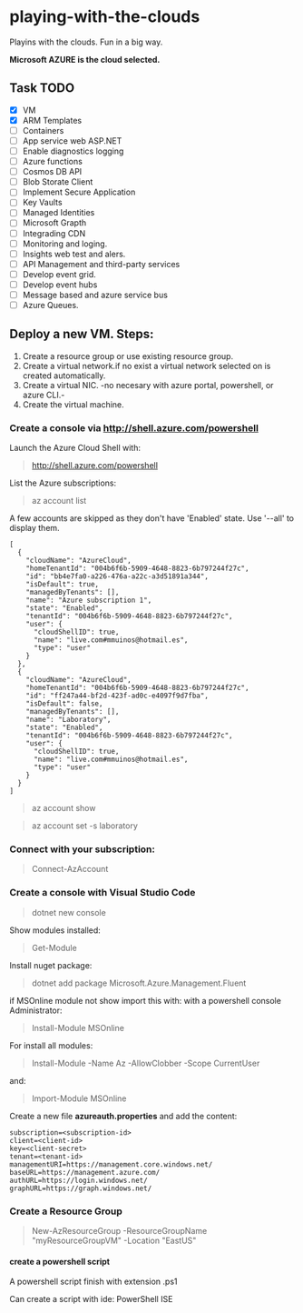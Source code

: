 # playing-with-the-clouds
Playins with the clouds. Fun in a big way.

**Microsoft AZURE is the cloud selected.**

## Task TODO
- [X] VM
- [X] ARM Templates
- [ ] Containers
- [ ] App service web ASP.NET
- [ ] Enable diagnostics logging
- [ ] Azure functions
- [ ] Cosmos DB API
- [ ] Blob Storate Client
- [ ] Implement Secure Application
- [ ] Key Vaults
- [ ] Managed Identities
- [ ] Microsoft Grapth
- [ ] Integrading CDN
- [ ] Monitoring and loging.
- [ ] Insights web test and alers.
- [ ] API Management and third-party services
- [ ] Develop event grid.
- [ ] Develop event hubs
- [ ] Message based and azure service bus
- [ ] Azure Queues.

## Deploy a new VM. Steps:
1. Create a resource group or use existing resource group.
2. Create a virtual network.if no exist a virtual network selected on is created automatically.
3. Create a virtual NIC. -no necesary with azure portal, powershell, or azure CLI.-
4. Create the virtual machine.

### Create a console via http://shell.azure.com/powershell
Launch the Azure Cloud Shell with:

> http://shell.azure.com/powershell

List the Azure subscriptions:
> az account list

A few accounts are skipped as they don't have 'Enabled' state. Use '--all' to display them.
```
[
  {
    "cloudName": "AzureCloud",
    "homeTenantId": "004b6f6b-5909-4648-8823-6b797244f27c",
    "id": "bb4e7fa0-a226-476a-a22c-a3d51891a344",
    "isDefault": true,
    "managedByTenants": [],
    "name": "Azure subscription 1",
    "state": "Enabled",
    "tenantId": "004b6f6b-5909-4648-8823-6b797244f27c",
    "user": {
      "cloudShellID": true,
      "name": "live.com#mmuinos@hotmail.es",
      "type": "user"
    }
  },
  {
    "cloudName": "AzureCloud",
    "homeTenantId": "004b6f6b-5909-4648-8823-6b797244f27c",
    "id": "ff247a44-bf2d-423f-ad0c-e4097f9d7fba",
    "isDefault": false,
    "managedByTenants": [],
    "name": "Laboratory",
    "state": "Enabled",
    "tenantId": "004b6f6b-5909-4648-8823-6b797244f27c",
    "user": {
      "cloudShellID": true,
      "name": "live.com#mmuinos@hotmail.es",
      "type": "user"
    }
  }
]
```
> az account show

> az account set -s laboratory



### Connect with your subscription:
> Connect-AzAccount


### Create a console with Visual Studio Code 

> dotnet new console

Show modules installed:

> Get-Module

Install nuget package:
> dotnet add package Microsoft.Azure.Management.Fluent

if MSOnline module not show import this with:
with a powershell console Administrator:
> Install-Module MSOnline

For install all modules:
> Install-Module -Name Az -AllowClobber -Scope CurrentUser

and:
> Import-Module MSOnline

Create a new file **azureauth.properties** and add the content:
``` 
subscription=<subscription-id>
client=<client-id>
key=<client-secret>
tenant=<tenant-id>
managementURI=https://management.core.windows.net/
baseURL=https://management.azure.com/
authURL=https://login.windows.net/
graphURL=https://graph.windows.net/
```

### Create a Resource Group

> New-AzResourceGroup -ResourceGroupName  "myResourceGroupVM" -Location "EastUS"

#### create a powershell script
A powershell script finish with extension .ps1

Can create a script with ide: PowerShell ISE
